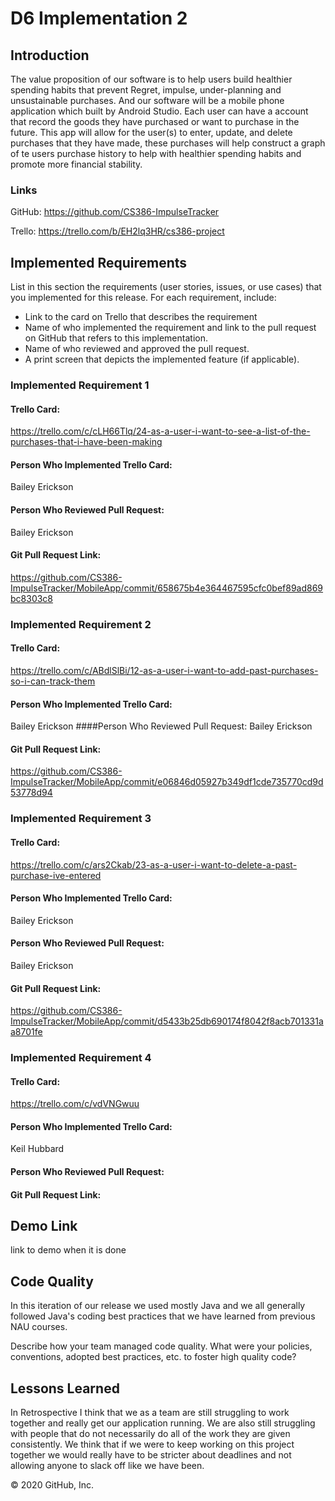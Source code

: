 # D6 Implementation 2

## Introduction 
The value proposition of our software is to help users build healthier spending habits that prevent Regret, impulse, under-planning
and unsustainable purchases. And our software will be a mobile phone application which built by Android Studio. Each user can have a account that record the goods they have purchased or want to purchase in the future. This app will allow for the user(s) to enter, update, and delete purchases that they have made, these purchases will help construct a graph of te users purchase history to help with healthier spending habits and promote more financial stability.
### Links
GitHub: <https://github.com/CS386-ImpulseTracker>

Trello: <https://trello.com/b/EH2lq3HR/cs386-project>

## Implemented Requirements 
List in this section the requirements (user stories, issues, or use cases) that you
implemented for this release. For each requirement, include:
- Link to the card on Trello that describes the requirement
- Name of who implemented the requirement and link to the pull request on GitHub
that refers to this implementation.
- Name of who reviewed and approved the pull request.
- A print screen that depicts the implemented feature (if applicable).
### Implemented Requirement 1
#### Trello Card: 
<https://trello.com/c/cLH66Tlq/24-as-a-user-i-want-to-see-a-list-of-the-purchases-that-i-have-been-making>
#### Person Who Implemented Trello Card:
 Bailey Erickson
#### Person Who Reviewed Pull Request:
 Bailey Erickson
#### Git Pull Request Link:
<https://github.com/CS386-ImpulseTracker/MobileApp/commit/658675b4e364467595cfc0bef89ad869bc8303c8>

### Implemented Requirement 2
#### Trello Card: 
<https://trello.com/c/ABdlSlBi/12-as-a-user-i-want-to-add-past-purchases-so-i-can-track-them>
#### Person Who Implemented Trello Card:
 Bailey Erickson
####Person Who Reviewed Pull Request: Bailey Erickson
#### Git Pull Request Link:
<https://github.com/CS386-ImpulseTracker/MobileApp/commit/e06846d05927b349df1cde735770cd9d53778d94>

### Implemented Requirement 3
#### Trello Card: 
<https://trello.com/c/ars2Ckab/23-as-a-user-i-want-to-delete-a-past-purchase-ive-entered>
#### Person Who Implemented Trello Card:
 Bailey Erickson 
#### Person Who Reviewed Pull Request: 
Bailey Erickson
#### Git Pull Request Link:
<https://github.com/CS386-ImpulseTracker/MobileApp/commit/d5433b25db690174f8042f8acb701331aa8701fe>

### Implemented Requirement 4
#### Trello Card: 
<https://trello.com/c/vdVNGwuu>
#### Person Who Implemented Trello Card:
 Keil Hubbard
#### Person Who Reviewed Pull Request: 

#### Git Pull Request Link:

## Demo Link
link to demo when it is done

## Code Quality
In this iteration of our release we used mostly Java and we all generally followed Java's coding best practices that we have learned from previous NAU courses.

 Describe how your team managed code quality. What were your policies, conventions, adopted best practices, etc. to foster high quality code? 

## Lessons Learned
In Retrospective I think that we as a team are still struggling to work together and really get our application running. We are also still struggling with people that do not necessarily do all of the work they are given consistently. We think that if we were to keep working on this project together we would really have to be stricter about deadlines and not allowing anyone to slack off like we have been.



© 2020 GitHub, Inc.
